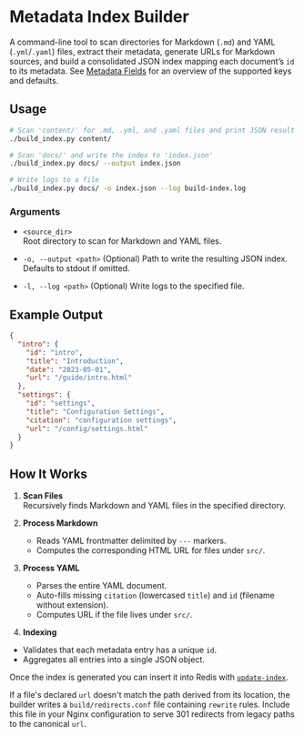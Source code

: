 # Metadata Index Builder

A command-line tool to scan directories for Markdown (`.md`) and YAML
(`.yml`/`.yaml`) files, extract their metadata, generate URLs for Markdown
sources, and build a consolidated JSON index mapping each document’s `id` to its
metadata. See [Metadata Fields](../reference/metadata-fields.md) for an overview of the
supported keys and defaults.

## Usage

```bash
# Scan 'content/' for .md, .yml, and .yaml files and print JSON result
./build_index.py content/

# Scan 'docs/' and write the index to 'index.json'
./build_index.py docs/ --output index.json

# Write logs to a file
./build_index.py docs/ -o index.json --log build-index.log
```

### Arguments

- `<source_dir>`  
  Root directory to scan for Markdown and YAML files.

- `-o, --output <path>`
  (Optional) Path to write the resulting JSON index. Defaults to stdout if omitted.

- `-l, --log <path>`
  (Optional) Write logs to the specified file.

## Example Output

```json
{
  "intro": {
    "id": "intro",
    "title": "Introduction",
    "date": "2023-05-01",
    "url": "/guide/intro.html"
  },
  "settings": {
    "id": "settings",
    "title": "Configuration Settings",
    "citation": "configuration settings",
    "url": "/config/settings.html"
  }
}
```

## How It Works

1. **Scan Files**  
   Recursively finds Markdown and YAML files in the specified directory.

2. **Process Markdown**  
   - Reads YAML frontmatter delimited by `---` markers.  
   - Computes the corresponding HTML URL for files under `src/`.

3. **Process YAML**  
   - Parses the entire YAML document.  
   - Auto-fills missing `citation` (lowercased `title`) and `id` (filename without extension).  
   - Computes URL if the file lives under `src/`.

4. **Indexing**
 - Validates that each metadata entry has a unique `id`.
  - Aggregates all entries into a single JSON object.

Once the index is generated you can insert it into Redis with
[`update-index`](update-index.md).

If a file's declared `url` doesn't match the path derived from its location,
the builder writes a `build/redirects.conf` file containing `rewrite` rules.
Include this file in your Nginx configuration to serve 301 redirects from legacy
paths to the canonical `url`.
